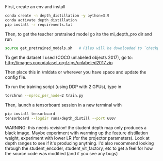 ##

First, create an env and install  

```bash
conda create -n depth_distillation -y python=3.9
conda activate depth_distillation
pip install -r requirements.txt 
```
Then, to get the teacher pretrained model go ito the ml_depth_pro dir and run 
```bash
source get_pretrained_models.sh   # Files will be downloaded to `checkpoints` directory.
```

To get the dataset I used (COCO unlabeled objects 2017), go to: 
http://images.cocodataset.org/zips/unlabeled2017.zip

Then place this in /mldata or wherever you have space and update the config file. 

To run the training script (using DDP with 2 GPUs), type in 
```bash
torchrun --nproc_per_node=2 train.py
```

Then, launch a tensorboard session in a new terminal with 

```bash 
pip install tensorboard
tensorboard --logdir runs/depth_distill --port 6007
```

WARNING: this needs revision! the student depth map only produces a black image. Maybe experiment with warming up the feature distillation weight, experiment with lower LR (for the projector parameters). Look at depth ranges to see if it's producing anything. I'd also recommend looking through the student_encoder, student_vit_factory, etc to get a feel for how the source code was modified (and if you see any bugs)
